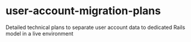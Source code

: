 # user-account-migration-plans
Detailed technical plans to separate user account data to dedicated Rails model in a live environment
